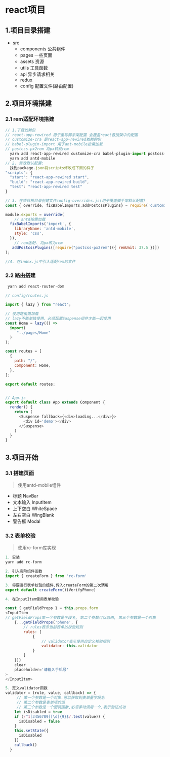 # react项目

## 1.项目目录搭建

- src
  - components 公共组件
  - pages  一些页面
  - assets  资源
  - utils 工具函数
  - api   异步请求相关
  - redux  
  - config  配置文件(路由配置)

## 2.项目环境搭建

### 2.1 rem适配环境搭建

```js
// 1.下载依赖包
// react-app-rewired 用于重写脚手架配置 会覆盖react教授架中的配置
// customize-cra 是react-app-rewired依赖的包
// babel-plugin-import 用于ant-mobile按需加载
// postcss-px2rem 将px转成rem
  yarn add react-app-rewired customize-cra babel-plugin-import postcss-px2rem -D
  yarn add antd-mobile
// 2. 修改默认配置:  
  找到package.json将scripts修改成下面的样子
"scripts": {
  "start": "react-app-rewired start",
  "build": "react-app-rewired build",
  "test": "react-app-rewired test"
}

// 3. 在项目根目录创建文件config-overrides.js(用于覆盖脚手架默认配置)
const { override, fixBabelImports,addPostcssPlugins} = require('customize-cra');

module.exports = override(
    // antd按需加载
  fixBabelImports('import', {
    libraryName: 'antd-mobile',
    style: 'css',
  }),
    // rem适配. 将px改为rem
   addPostcssPlugins([require("postcss-px2rem")({ remUnit: 37.5 })])
);

//4. 在index.js中引入适配rem的文件
```



### 2.2 路由搭建

```js
 yarn add react-router-dom 

// config/routes.js

import { lazy } from "react";

// 使用路由懒加载
// lazy不能单独使用，必须配置Suspense组件才能一起使用
const Home = lazy(() =>
  import(
     "../pages/Home"
  )
);

const routes = [
  {
    path: "/",
    component: Home,
  },
];

export default routes;


// App.js
export default class App extends Component {
  render() {
    return (
      <Suspense fallback={<div>loading...</div>}>
        <div id='demo'></div>
      </Suspense>
    )
  }
}

```

## 3.项目开始

### 3.1 搭建页面

>使用antd-mobile组件

- 标题  NavBar
- 文本输入 InputItem 
- 上下空白 WhiteSpace
- 左右空白 WingBlank
- 警告框 Modal

### 3.2 表单校验

>使用rc-form库实现

```js
1. 安装
yarn add rc-form

2. 引入高阶组件函数
import { createForm } from 'rc-form'

3. 将要进行表单校验的组件,传入createForm的第二次调用
export default createForm()(VerifyPhone)

4. 在InputItem使用表单校验

const { getFieldProps } = this.props.form
<InputItem
// getFieldProps第一个参数是字段名, 第二个参数可以忽略, 第三个参数是一个对象
    {...getFieldProps('phone', {
        // rules表示当前表单的校验规则
        rules: [
            {
                // validator表示使用自定义校验规则
                validator: this.validator
            }
        ]
    })}
	clear
	placeholder='请输入手机号'
>
</InputItem>

5. 定义validator函数
validator = (rule, value, callback) => {
     // 第一个参数是一个对象.可以获取到表单量字段名
     // 第二个参数是表单项的值
     // 第三个参数是一个回调函数,必须手动调用一个,表示验证成功
    let isDisabled = true
    if (/^1[3456789][\d]{9}$/.test(value)) {
      isDisabled = false
    }
    this.setState({
      isDisabled
    })
    callback()
  }

```





